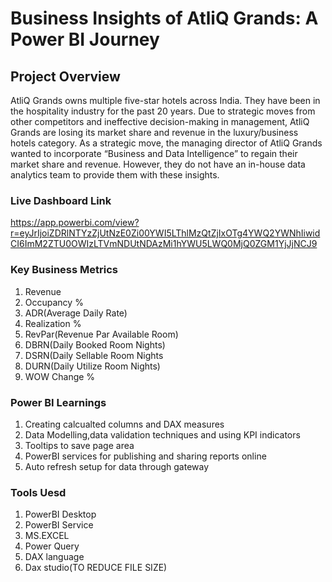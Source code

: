 # Business Insights of AtliQ Grands: A Power BI Journey

##  Project Overview
AtliQ Grands owns multiple five-star hotels across India. They have been in the hospitality industry for the past 20 years. Due to strategic moves from other competitors and ineffective decision-making in management, AtliQ Grands are losing its market share and revenue in the luxury/business hotels category. As a strategic move, the managing director of AtliQ Grands wanted to incorporate “Business and Data Intelligence” to regain their market share and revenue. However, they do not have an in-house data analytics team to provide them with these insights.

### Live Dashboard Link 
https://app.powerbi.com/view?r=eyJrIjoiZDRlNTYzZjUtNzE0Zi00YWI5LThlMzQtZjIxOTg4YWQ2YWNhIiwidCI6ImM2ZTU0OWIzLTVmNDUtNDAzMi1hYWU5LWQ0MjQ0ZGM1YjJjNCJ9

 ### Key Business Metrics
 1. Revenue
 2. Occupancy % 
 3. ADR(Average Daily Rate)
 4. Realization %
 5. RevPar(Revenue Par Available Room)
 6. DBRN(Daily Booked Room Nights)
 7. DSRN(Daily Sellable Room Nights
 8. DURN(Daily Utilize Room Nights)
 9. WOW Change %
 
 ### Power BI Learnings
  1. Creating calcualted columns and DAX measures
  2. Data Modelling,data validation techniques and using KPI indicators
  3. Tooltips to save page area
  7. PowerBI services for publishing and sharing reports online
  8. Auto refresh setup for data through gateway

  ### Tools Uesd
  1. PowerBI Desktop
  2. PowerBI Service
  4. MS.EXCEL 
  5. Power Query
  6. DAX language
  7. Dax studio(TO REDUCE FILE SIZE)
